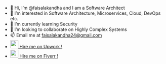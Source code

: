 - 👋 Hi, I’m @faisalakandha and I am a Software Architect
- 👀 I’m interested in Software Architecture, Microservices, Cloud, DevOps etc. 
- 🌱 I’m currently learning Security
- 💞️ I’m looking to collaborate on Highly Complex Systems
- 📫 Email me at faisalakandha24@gmail.com
- <a href="https://www.upwork.com/freelancers/~01f59235d49fd79aa0"><img style="padding-top:2px;" src="https://www.citypng.com/public/uploads/preview/upwork-round-logo-icon-png-116625559716y405kvdce.png" height="25px" width="25px"> Hire me on Upwork ! </a> 
- <a href="https://www.fiverr.com/faisalakandha24"><img style="padding-top:2px;" src="https://user-images.githubusercontent.com/45782139/77510964-c99c5300-6e91-11ea-9a6d-f1f33b56c846.png" height="25px" width="25px"> Hire me on Fiverr !</a>

<!---
faisalakandha/faisalakandha is a ✨ special ✨ repository because its `README.md` (this file) appears on your GitHub profile.
You can click the Preview link to take a look at your changes.
--->
